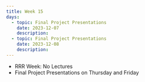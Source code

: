```yaml
---
title: Week 15
days:
  - topic: Final Project Presentations
    date: 2023-12-07
    description: 
  - topic: Final Project Presentations
    date: 2023-12-08
    description: 
---
```


- RRR Week: No Lectures
- Final Project Presentations on Thursday and Friday


<a id="Week16"></a>
